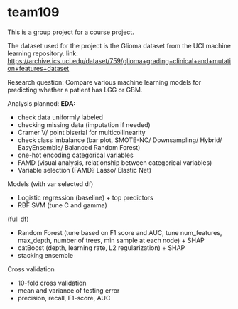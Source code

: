 # team109
This is a group project for a course project. 

The dataset used for the project is the Glioma dataset from the UCI machine learning repository.
link: https://archive.ics.uci.edu/dataset/759/glioma+grading+clinical+and+mutation+features+dataset

Research question: 
Compare various machine learning models for predicting whether a patient has LGG or GBM.

Analysis planned:
**EDA:**
-  check data uniformly labeled
-  checking missing data (imputation if needed)
-  Cramer V/ point biserial for multicollinearity
-  check class imbalance (bar plot, SMOTE-NC/ Downsampling/ Hybrid/ EasyEnsemble/ Balanced Random Forest)
-  one-hot encoding categorical variables
-  FAMD (visual analysis, relationship between categorical variables)
-  Variable selection (FAMD? Lasso/ Elastic Net)

Models
(with var selected df)
- Logistic regression (baseline) + top predictors 
- RBF SVM (tune C and gamma)

(full df)
- Random Forest (tune based on F1 score and AUC, tune num_features, max_depth, number of trees, min sample at each node) + SHAP
- catBoost (depth, learning rate, L2 regularization) + SHAP
- stacking ensemble

Cross validation 
- 10-fold cross validation
- mean and variance of testing error
- precision, recall, F1-score, AUC
